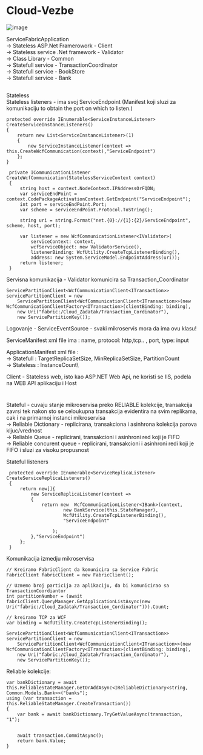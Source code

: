 # Cloud-Vezbe

![image](https://github.com/Jxis/Cloud-Vezbe/assets/24139683/b400c3f6-2c39-465c-8a25-8f48be103dd1)


ServiceFabricApplication\
-> Stateless  ASP.Net Framerowork - Client\
-> Stateless service .Net framework - Validator\
-> Class Library - Common\
-> Statefull service - TransactionCoordinator\
-> Statefull service - BookStore\
-> Statefull service - Bank
##
Stateless\
Stateless listeners - ima svoj ServiceEndpoint (Manifest koji sluzi za komunikaciju to obtain the port on which to listen.)
```
protected override IEnumerable<ServiceInstanceListener> CreateServiceInstanceListeners()
{
    return new List<ServiceInstanceListener>(1)
    {
        new ServiceInstanceListener(context => this.CreateWcfCommunication(context),"ServiceEndpoint")
    };
}
```
```
 private ICommunicationListener CreateWcfCommunication(StatelessServiceContext context)
 {
     string host = context.NodeContext.IPAddressOrFQDN;
     var serviceEndPoint = context.CodePackageActivationContext.GetEndpoint("ServiceEndpoint");
     int port = serviceEndPoint.Port;
     var scheme = serviceEndPoint.Protocol.ToString();

     string uri = string.Format("net.{0}://{1}:{2}/ServiceEndpoint", scheme, host, port);

     var listener = new WcfCommunicationListener<IValidator>(
         serviceContext: context,
         wcfServiceObject: new ValidatorService(),
         listenerBinding: WcfUtility.CreateTcpListenerBinding(),
         address: new System.ServiceModel.EndpointAddress(uri));
     return listener;
 }
```
Servisna komunikacija - Validator komunicira sa Transaction_Coordinator
```
ServicePartitionClient<WcfCommunicationClient<ITransaction>> servicePartitionClient = new
    ServicePartitionClient<WcfCommunicationClient<ITransaction>>(new WcfCommunicationClientFactory<ITransaction>(clientBinding: binding),
    new Uri("fabric:/Cloud_Zadatak/Transaction_Cordinator"),
    new ServicePartitionKey());
```
Logovanje - ServiceEventSource - svaki mikroservis mora da ima ovu klasu!

ServiceManifest xml file ima : name, protocol: http,tcp.. , port, type: input

ApplicationManifest xml file :\
-> Statefull : TargetReplicaSetSize, MinReplicaSetSize, PartitionCount\
-> Stateless : InstanceCount\

Client - Stateless web, isto kao ASP.NET Web Api, ne koristi se IIS, podela na WEB API aplikaciju i Host
#
Stateful - cuvaju stanje mikroservisa preko RELIABLE kolekcije, transakcija zavrsi tek nakon sto se celoukupna transakcija evidentira na svim replikama, cak i na primarnoj instanci mikroservisa\
-> Reliable Dictionary - replicirana, transakciona i asinhrona kolekcija parova kljuc/vrednost\
-> Reliable Queue - replicirani, transakcioni i asinhroni red koji je FIFO\
-> Reliable concurent queue - replicirani, transakcioni i asinhroni redi koji je FIFO i sluzi za visoku propusnost

Stateful listeners
```
 protected override IEnumerable<ServiceReplicaListener> CreateServiceReplicaListeners()
 {
     return new[]{
         new ServiceReplicaListener(context =>
         {
             return new  WcfCommunicationListener<IBank>(context,
                     new BankService(this.StateManager),
                     WcfUtility.CreateTcpListenerBinding(),
                     "ServiceEndpoint"

                 );
         },"ServiceEndpoint")
     };
 }
```
Komunikacija izmedju mikroservisa
```
// Kreiramo FabricClient da komunicira sa Service Fabric
FabricClient fabricClient = new FabricClient();

// Uzmemo broj particija za aplikaciju, da bi komunicirao sa TransactionCoordiantor
int partitionNumber = (await fabricClient.QueryManager.GetApplicationListAsync(new Uri("fabric:/Cloud_Zadatak/Transaction_Cordinator"))).Count;

// kreiramo TCP za WCF
var binding = WcfUtility.CreateTcpListenerBinding();

ServicePartitionClient<WcfCommunicationClient<ITransaction>> servicePartitionClient = new
    ServicePartitionClient<WcfCommunicationClient<ITransaction>>(new WcfCommunicationClientFactory<ITransaction>(clientBinding: binding),
    new Uri("fabric:/Cloud_Zadatak/Transaction_Cordinator"),
    new ServicePartitionKey());
```

Reliable kolekcije:
```
var bankDictionary = await this.ReliableStateManager.GetOrAddAsync<IReliableDictionary<string, Common.Models.Bank>>("banks");
using (var transaction = this.ReliableStateManager.CreateTransaction())
{
    var bank = await bankDictionary.TryGetValueAsync(transaction, "1");


    await transaction.CommitAsync();
    return bank.Value;
}
```




